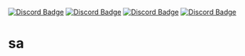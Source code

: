 [![Discord Badge](https://img.shields.io/badge/Discord%20-7289DA.svg?&amp;style=for-the-badge&amp;logo=discord&amp;logoColor=white)](https://discord.gg/KxWY5y6wFh)
[![Discord Badge](https://img.shields.io/badge/YouTube-ff0000.svg?&amp;style=for-the-badge&amp;logo=youtube&amp;logoColor=white)](https://www.youtube.com/channel/UCQoYeGiR5x6yHrLDu9garUw)
[![Discord Badge](https://img.shields.io/badge/Twitch%20-6441a5.svg?&amp;style=for-the-badge&amp;logo=twitch&amp;logoColor=white)](https://www.twitch.tv/utkuxl)
[![Discord Badge](https://img.shields.io/badge/Github%20-171515.svg?&amp;style=for-the-badge&amp;logo=github&amp;logoColor=white)](https://github.com/UtkuJS)

<h1> sa </h1>
